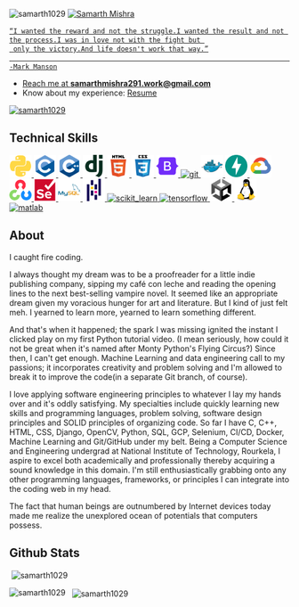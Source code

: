 <p align="left">
    <img src="https://komarev.com/ghpvc/?username=samarth1029&label=Profile%20views&color=0e75b6&style=plastic" alt="samarth1029" />
    <a href="https://www.linkedin.com/in/samarth-mishra-96013821a/" target="blank"><img src="https://img.shields.io/badge/Linkedin-0e76a8?      style=plastic&logo=Linkedin&logoColor=white" alt="Samarth Mishra" />
</p>
    

    
```
“I wanted the reward and not the struggle.I wanted the result and not the process.I was in love not with the fight but 
 only the victory.And life doesn't work that way.”
                                                                                                          -Mark Manson
 ```   
- Reach me at **samarthmishra291.work@gmail.com**
- Know about my experience: [Resume](https://drive.google.com/file/d/1joQ-sxW_arSv_v_1ejotZdnXs4_Fuh8l/view?usp=sharing)
    
<p align="left"> <a href="https://github.com/ryo-ma/github-profile-trophy"><img src="https://github-profile-trophy.vercel.app/?username=samarth1029" alt="samarth1029"/></a> </p>


## Technical Skills

<p align="left"> 
  <a href="https://www.python.org/" target="_blank" rel="noreferrer">
    <img src="https://github.com/devicons/devicon/blob/master/icons/python/python-plain.svg" alt="python" width="40" height="40"/>
  </a>
  <a href="https://www.cprogramming.com/" target="_blank" rel="noreferrer"> 
    <img src="https://raw.githubusercontent.com/devicons/devicon/master/icons/c/c-original.svg" alt="c" width="40" height="40"/>
  </a>
  <a href="https://www.w3schools.com/cpp/" target="_blank" rel="noreferrer">
    <img src="https://raw.githubusercontent.com/devicons/devicon/master/icons/cplusplus/cplusplus-original.svg" alt="cplusplus" width="40" height="40"/> 
  </a>
  <a href="https://www.djangoproject.com/" target="_blank" rel="noreferrer"> 
    <img src="https://github.com/devicons/devicon/blob/master/icons/django/django-plain.svg" alt="django" width="40" height="40"/> 
  </a> 
  </a> <a href="https://www.w3.org/html/" target="_blank" rel="noreferrer">
    <img src="https://raw.githubusercontent.com/devicons/devicon/master/icons/html5/html5-original-wordmark.svg" alt="html5" width="40" height="40"/>
  </a> 
  <a href="https://www.w3schools.com/css/" target="_blank" rel="noreferrer">
    <img src="https://raw.githubusercontent.com/devicons/devicon/master/icons/css3/css3-original-wordmark.svg" alt="css3" width="40" height="40"/>
  </a> 
  <a href="https://getbootstrap.com/" target="_blank" rel="noreferrer">
    <img src="https://github.com/devicons/devicon/blob/master/icons/bootstrap/bootstrap-plain.svg" alt="bootstrap" width="40" height="40"/>
  </a> 
  <a href="https://git-scm.com/" target="_blank" rel="noreferrer">
    <img src="https://www.vectorlogo.zone/logos/git-scm/git-scm-icon.svg" alt="git" width="40" height="40"/> 
  <a href="https://www.docker.com/" target="_blank" rel="noreferrer">
    <img src="https://github.com/devicons/devicon/blob/master/icons/docker/docker-original.svg" alt="docker" width="40" height="40"/>
  </a> 
  <a href="https://fastapi.tiangolo.com/" target="_blank" rel="noreferrer">
    <img src="https://github.com/devicons/devicon/blob/master/icons/fastapi/fastapi-original.svg" alt="fastapi" width="40" height="40"/>
  </a> 
  <a href="https://cloud.google.com/" target="_blank" rel="noreferrer">
    <img src="https://github.com/devicons/devicon/blob/master/icons/googlecloud/googlecloud-original.svg" alt="GCP" width="40" height="40"/>
  </a> 
  <a href="https://opencv.org/" target="_blank" rel="noreferrer">
    <img src="https://github.com/devicons/devicon/blob/master/icons/opencv/opencv-original.svg" alt="OpenCV" width="40" height="40"/>
  </a> 
  <a href="https://www.selenium.dev/" target="_blank" rel="noreferrer"> 
    <img src="https://github.com/devicons/devicon/blob/master/icons/selenium/selenium-original.svg" alt="selenium" width="40" height="40"/> 
  </a> 
  <a href="https://www.mysql.com/" target="_blank" rel="noreferrer"> 
    <img src="https://raw.githubusercontent.com/devicons/devicon/master/icons/mysql/mysql-original-wordmark.svg" alt="mysql" width="40" height="40"/> 
  </a> 
  <a href="https://pandas.pydata.org/" target="_blank" rel="noreferrer">
    <img src="https://raw.githubusercontent.com/devicons/devicon/2ae2a900d2f041da66e950e4d48052658d850630/icons/pandas/pandas-original.svg" alt="pandas" width="40" height="40"/> 
  </a>  
  <a href="https://scikit-learn.org/" target="_blank" rel="noreferrer"> 
    <img src="https://upload.wikimedia.org/wikipedia/commons/0/05/Scikit_learn_logo_small.svg" alt="scikit_learn" width="40" height="40"/> 
  </a> 
  <a href="https://www.tensorflow.org" target="_blank" rel="noreferrer"> 
    <img src="https://www.vectorlogo.zone/logos/tensorflow/tensorflow-icon.svg" alt="tensorflow" width="40" height="40"/> 
  </a> 
  <a href="https://unity.com/" target="_blank" rel="noreferrer"> 
    <img src="https://github.com/devicons/devicon/blob/master/icons/unity/unity-original.svg" alt="unity" width="40" height="40"/> 
  </a> 
  <a href="https://www.linux.org/" target="_blank" rel="noreferrer"> 
    <img src="https://raw.githubusercontent.com/devicons/devicon/master/icons/linux/linux-original.svg" alt="linux" width="40" height="40"/> 
  </a>
  <a href="https://www.mathworks.com/" target="_blank" rel="noreferrer">
    <img src="https://upload.wikimedia.org/wikipedia/commons/2/21/Matlab_Logo.png" alt="matlab" width="40" height="40"/> 
  </a> 
</p>

## About

<p>
  I caught fire coding.

  I always thought my dream was to be a proofreader for a little indie publishing company, sipping my café con leche and reading the opening lines to the next best-selling vampire novel. It seemed like an appropriate dream given my voracious hunger for art and literature. But I kind of just felt meh. I yearned to learn more, yearned to learn something different.

  And that's when it happened; the spark I was missing ignited the instant I clicked play on my first Python tutorial video. (I mean seriously, how could it not be great when it's named after Monty Python's Flying Circus?) Since then, I can't get enough. Machine Learning and data engineering call to my passions; it incorporates creativity and problem solving and I'm allowed to break it to improve the code(in a separate Git branch, of course).

  I love applying software engineering principles to whatever I lay my hands over and it's oddly satisfying. My specialties include quickly learning new skills and programming languages, problem solving, software design principles and SOLID principles of organizing code. So far I have C, C++, HTML, CSS, Django, OpenCV, Python, SQL, GCP, Selenium, CI/CD, Docker, Machine Learning and Git/GitHub under my belt. Being a Computer Science and Engineering undergrad at National Institute of Technology, Rourkela, I aspire to excel both academically and professionally thereby acquiring a sound knowledge in this domain. I'm still enthusiastically grabbing onto any other programming languages, frameworks, or principles I can integrate into the coding web in my head.

  The fact that human beings are outnumbered by Internet devices today made me realize the unexplored ocean of potentials that computers possess.
</p>


## Github Stats


<p>&nbsp;<img align="center" src="https://github-readme-stats.vercel.app/api/top-langs?username=samarth1029&show_icons=true&locale=en&layout=compact" alt="samarth1029" /></p>

<p>
  &nbsp;<img align="left" src="https://streak-stats.demolab.com/?user=samarth1029&theme=holi-theme"alt="samarth1029"/>
  &nbsp;<img align="center" src="https://github-readme-stats.vercel.app/api?username=samarth1029&show_icons=true&theme=radical" alt="samarth1029"/>
</p>



